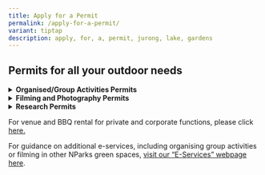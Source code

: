 ```yaml
---
title: Apply for a Permit
permalink: /apply-for-a-permit/
variant: tiptap
description: apply, for, a, permit, jurong, lake, gardens
---
```

<h2><strong>Permits for all your outdoor needs</strong></h2>
<div data-type="detailGroup" class="isomer-accordion isomer-accordion-white">
<details class="isomer-details">
<summary><strong>Organised/Group Activities Permits</strong>
</summary>
<div data-type="detailsContent" class="isomer-details-content">
<p></p>
<h4><strong><u>Use of the Gardens for Organised/Group Activities</u></strong></h4>
<p></p>
<p>In the interest of public safety and enhancing visitor experience, please
note that group activity permits would be required for any organised trips
(E.g., Group Activities, Learning Journeys, Tours, Pre-school Visits etc)
to Jurong Lake Gardens.</p>
<p></p>
<p>Jurong Lake Gardens is a public garden for the enjoyment of all. Any form
of set-up, structure, equipment etc. is not permitted without prior approval
of NParks.&nbsp;Activities promoting a cause or activities which inconvenience
or cause discomfort to other visitors will not be permitted.&nbsp;</p>
<p></p>
<p><strong><u>For use of the Gardens for organised or group activities, please submit the application by filling in the form </u></strong>
<a href="https://form.gov.sg/67319f8a39ddbc59aa9350b9" rel="noopener nofollow" target="_blank">here</a><strong><u>.</u></strong>
</p>
<ul data-tight="true" class="tight">
<li>
<p>Please note that approval of this application <strong>does not</strong> grant
you exclusive use of shelters, lawns or any other areas in the Gardens.</p>
</li>
<li>
<p>Applications must be submitted <strong>at least 14 days prior</strong> to
the proposed date of use.</p>
</li>
</ul>
<p></p>
</div>
</details>
<details class="isomer-details">
<summary><strong>Filming and Photography Permits</strong>
</summary>
<div data-type="detailsContent" class="isomer-details-content">
<p></p>
<p>Prior approval for filming and commercial photography in the Gardens is
required. Casual photography sessions (such as family portraits and graduations)
do not require submission.</p>
<p></p>
<p>Applications have to be submitted at least 14 days prior to the proposed
filming or photography dates.&nbsp;</p>
<p></p>
<p><u>Apply for a filming and photography permit&nbsp;</u><a href="https://form.gov.sg/6731a38e54682c7a2af65072" rel="noopener noreferrer nofollow" target="_blank"><u>here</u></a><u>.</u>
</p>
<p></p>
<p><strong><u>Rules and Regulations</u></strong>
</p>
<ul data-tight="true" class="tight">
<li>
<p>Filming and photography are <strong>NOT</strong> allowed at Clusia Cove,
Forest Ramble and Entrance Pavilion for the convenience of other visitors.</p>
</li>
<li>
<p>Filming and photography should be carried out on weekdays during off-peak
periods (0900hrs - 1700hrs).</p>
</li>
<li>
<p>Production companies should comply with the <a href="https://www.imda.gov.sg/for-industry/sectors/Media/Film/Filming-in-Singapore" rel="noopener noreferrer" target="_blank">guidelines by the Infocomms Media Development Authority</a>.</p>
</li>
<li>
<p>Do not deface or damage any property or plants in the premises. The use
of nails, hooks or like, to hang or tie any object to shrubs and trees
is prohibited.</p>
</li>
<li>
<p>No vehicles are allowed to enter the Gardens.&nbsp;</p>
</li>
<li>
<p>Do not block off any areas (e.g. toilet, shelter, pathways) within our
Gardens for your exclusive use.&nbsp;</p>
</li>
<li>
<p>Do not set up any structures or props without the prior approval of NParks.
All kinds of tracks and power generating devices are not allowed.&nbsp;</p>
</li>
<li>
<p>The site must be kept clean and tidy at all times. Please remove all refuse
generated, immediately after your filming at your own cost.&nbsp;</p>
</li>
<li>
<p>At the Grasslands, stick to the designated trails at all times. Do not
stray off trail into the grasses. Lighting, including flash, is not allowed
to protect the biodiversity.</p>
</li>
</ul>
</div>
</details>
<details class="isomer-details">
<summary><strong>Research Permits</strong>
</summary>
<div data-type="detailsContent" class="isomer-details-content">
<p>The National Parks Board recognises the importance of research in increasing
the level of knowledge of Singapore’s wildlife. Scientific research provides
crucial information needed for strategic planning, management, decision-making,
identification of information gaps and basis for establishing programmes
for long-term ecological monitoring and sustainability of biological diversity.&nbsp;</p>
<p>To facilitate research, permits are issued by NParks. In addition, NParks
will assess whether the research involves activities which require approvals
under the Parks and Trees Act (“PTA”), Parks and Trees Regulations (“PTR”)
or the Wildlife Act (“WA”), and where appropriate, consider granting the
relevant approvals together with the research permit.&nbsp;</p>
<p></p>
<p>You can submit your application via the Research tab in our <a href="https://biome.nparks.gov.sg/Account/Login/?ReturnUrl=%2FResearch%2FPermitApplication%2F" rel="noopener noreferrer" target="_blank">online system</a>.
Please refer to our <a href="https://www.nparks.gov.sg/-/media/nparks-real-content/biodiversity/resources-research-permit/research-permit-application-user-guide_sept2021.pdf" rel="noopener noreferrer nofollow" target="_blank">user guide</a>&nbsp;for
more details. The acknowledgement section that needs to be signed by team
members can be downloaded <a href="https://www.nparks.gov.sg/-/media/nparks-real-content/biodiversity/resources-research-permit/acknowledgement-section.doc" rel="noopener noreferrer nofollow" target="_blank">here</a>.</p>
<p></p>
<p>For more information, <a href="https://www.nparks.gov.sg/services/apply-research-permit" rel="noopener nofollow" target="_blank">please refer to this link.</a>
</p>
</div>
</details>
</div>
<p>For venue and BBQ rental for private and corporate functions, please click<u> here.</u>
</p>
<p>For guidance on additional e-services, including organising group activities
or filming in other NParks green spaces, <a href="https://nam12.safelinks.protection.outlook.com/?url=https%3A%2F%2Fwww.nparks.gov.sg%2Fservices%2Fparks-permits-and-applications&amp;data=05%7C01%7C%7C124a646d8cfb4a1c136008da26a64e01%7C84df9e7fe9f640afb435aaaaaaaaaaaa%7C1%7C0%7C637864793017771876%7CUnknown%7CTWFpbGZsb3d8eyJWIjoiMC4wLjAwMDAiLCJQIjoiV2luMzIiLCJBTiI6Ik1haWwiLCJXVCI6Mn0%3D%7C3000%7C%7C%7C&amp;sdata=x7fuxK8Y%2B0yOn03uu84kwveG6TQOWN1tcNtRsPGD5tU%3D&amp;reserved=0" rel="noopener noreferrer" target="_blank">visit our “E-Services” webpage here</a>.</p>